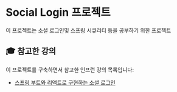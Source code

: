 # Social Login 프로젝트
이 프로젝트는 소셜 로그인및 스프링 시큐리티 등을 공부하기 위한 프로젝트

## 🎓 참고한 강의
이 프로젝트를 구축하면서 참고한 인프런 강의 목록입니다:
- [스프링 부트와 리액트로 구현하는 소셜 로그인](https://www.inflearn.com/course/%EC%8A%A4%ED%94%84%EB%A7%81%EB%B6%80%ED%8A%B8-%EB%A6%AC%EC%95%A1%ED%8A%B8-%EC%86%8C%EC%85%9C%EB%A1%9C%EA%B7%B8%EC%9D%B8)
  

